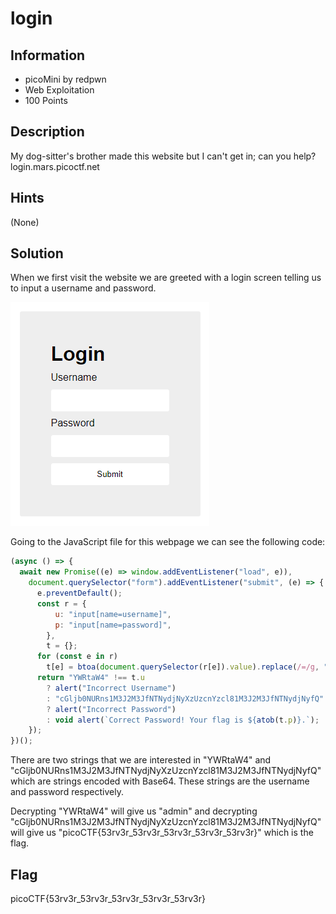 # login

## Information

- picoMini by redpwn
- Web Exploitation
- 100 Points

## Description

My dog-sitter's brother made this website but I can't get in; can you help?
login.mars.picoctf.net

## Hints

(None)

## Solution

When we first visit the website we are greeted with a login screen telling us to input a username and password.

![initial webpage](images/initial.PNG)

Going to the JavaScript file for this webpage we can see the following code:

```js
(async () => {
  await new Promise((e) => window.addEventListener("load", e)),
    document.querySelector("form").addEventListener("submit", (e) => {
      e.preventDefault();
      const r = {
          u: "input[name=username]",
          p: "input[name=password]",
        },
        t = {};
      for (const e in r)
        t[e] = btoa(document.querySelector(r[e]).value).replace(/=/g, "");
      return "YWRtaW4" !== t.u
        ? alert("Incorrect Username")
        : "cGljb0NURns1M3J2M3JfNTNydjNyXzUzcnYzcl81M3J2M3JfNTNydjNyfQ" !== t.p
        ? alert("Incorrect Password")
        : void alert(`Correct Password! Your flag is ${atob(t.p)}.`);
    });
})();
```

There are two strings that we are interested in "YWRtaW4" and "cGljb0NURns1M3J2M3JfNTNydjNyXzUzcnYzcl81M3J2M3JfNTNydjNyfQ" which are strings encoded with Base64. These strings are the username and password respectively.

Decrypting "YWRtaW4" will give us "admin" and decrypting "cGljb0NURns1M3J2M3JfNTNydjNyXzUzcnYzcl81M3J2M3JfNTNydjNyfQ" will give us "picoCTF{53rv3r_53rv3r_53rv3r_53rv3r_53rv3r}" which is the flag.

## Flag

picoCTF{53rv3r_53rv3r_53rv3r_53rv3r_53rv3r}

